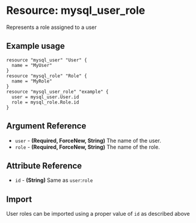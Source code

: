 # Resource: mysql_user_role
Represents a role assigned to a user
## Example usage
```hcl
resource "mysql_user" "User" {
  name = "MyUser"
}
resource "mysql_role" "Role" {
  name = "MyRole"
}
resource "mysql_user_role" "example" {
  user = mysql_user.User.id
  role = mysql_role.Role.id
}
```
## Argument Reference
* `user` - **(Required, ForceNew, String)** The name of the user.
* `role` - **(Required, ForceNew, String)** The name of the role.
## Attribute Reference
* `id` - **(String)** Same as `user`:`role`
## Import
User roles can be imported using a proper value of `id` as described above
